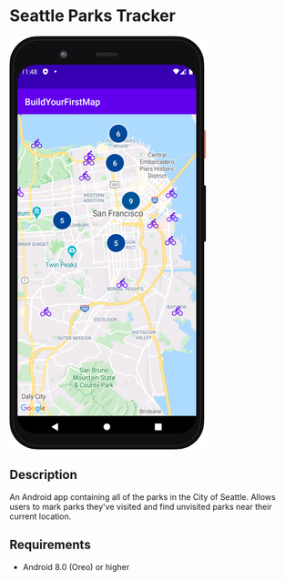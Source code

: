 Seattle Parks Tracker
=========================================

![App screenshot](app_screenshot.png)

## Description
An Android app containing all of the parks in the City of Seattle. Allows users to mark parks they've visited and find unvisited parks near their current location.

## Requirements
* Android 8.0 (Oreo) or higher
